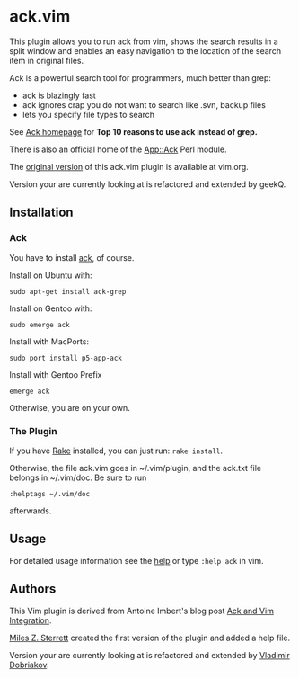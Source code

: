 # ack.vim #

This plugin allows you to run ack from vim, shows the search results in a
split window and enables an easy navigation to the location of the search item
in original files.

Ack is a powerful search tool for programmers, much better than grep:

* ack is blazingly fast
* ack ignores crap you do not want to search like .svn, backup files
* lets you specify file types to search

See [Ack homepage](http://betterthangrep.com/) for **Top 10 reasons to use ack
instead of grep.**

There is also an official home of the 
[App::Ack](http://search.cpan.org/~petdance/ack/ack) Perl module.

The [original version](http://www.vim.org/scripts/script.php?script_id=2572)
of this ack.vim plugin is available at vim.org.

Version your are currently looking at is refactored and extended by geekQ.


## Installation ##

### Ack

You have to install [ack](http://search.cpan.org/~petdance/ack/ack), of course.

Install on Ubuntu with:

    sudo apt-get install ack-grep

Install on Gentoo with:

    sudo emerge ack

Install with MacPorts:

    sudo port install p5-app-ack

Install with Gentoo Prefix

    emerge ack

Otherwise, you are on your own.


### The Plugin

If you have [Rake](http://rake.rubyforge.org/) installed, you can just run: `rake install`.

Otherwise, the file ack.vim goes in ~/.vim/plugin, and the ack.txt file belongs in ~/.vim/doc.  Be sure to run

    :helptags ~/.vim/doc

afterwards.


## Usage 

For detailed usage information see the [help](./doc/ack.txt) or 
type `:help ack` in vim.

## Authors

This Vim plugin is derived from Antoine Imbert's blog post [Ack and Vim
Integration](http://blog.ant0ine.com/typepad/2007/03/ack-and-vim-integration.html).

[Miles Z. Sterrett](http://mileszs.com/) created the first version of the
plugin and added a help file.

Version your are currently looking at is refactored and extended by 
[Vladimir Dobriakov](http://blog.geekQ.net).

